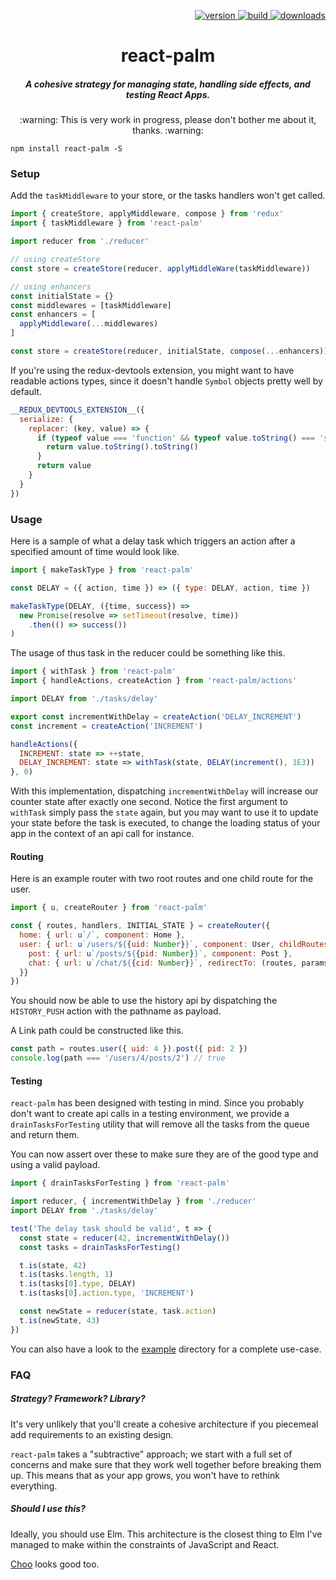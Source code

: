 <p align="right">
  <a href="https://npmjs.org/package/react-palm">
    <img src="https://img.shields.io/npm/v/react-palm.svg?style=flat-square" alt="version" />
  </a>
  <a href="https://travis-ci.org/btford/react-palm">
    <img src="https://img.shields.io/travis/btford/react-palm/master.svg?style=flat-square" alt="build" />
  </a>
  <a href="https://npmjs.org/package/react-palm">
    <img src="https://img.shields.io/npm/dm/react-palm.svg?style=flat-square" alt="downloads" />
  </a>
</p>

<h1 align="center">react-palm</h1>
<h5 align="center">A cohesive strategy for managing state, handling side effects, and testing React Apps.</h5>

<p align="center">:warning: This is very work in progress, please don't bother me about it, thanks. :warning:</p>

    npm install react-palm -S

### Setup

Add the `taskMiddleware` to your store, or the tasks handlers won't get called.

```javascript
import { createStore, applyMiddleware, compose } from 'redux'
import { taskMiddleware } from 'react-palm'

import reducer from './reducer'

// using createStore
const store = createStore(reducer, applyMiddleWare(taskMiddleware))

// using enhancers
const initialState = {}
const middlewares = [taskMiddleware]
const enhancers = [
  applyMiddleware(...middlewares)
]

const store = createStore(reducer, initialState, compose(...enhancers))
```

If you're using the redux-devtools extension, you might want to have readable actions types,
since it doesn't handle `Symbol` objects pretty well by default.

```javascript
__REDUX_DEVTOOLS_EXTENSION__({
  serialize: {
    replacer: (key, value) => {
      if (typeof value === 'function' && typeof value.toString() === 'symbol') {
        return value.toString().toString()
      }
      return value
    }
  }
})
```

### Usage

Here is a sample of what a delay task which triggers an action after a
specified amount of time would look like.

```javascript
import { makeTaskType } from 'react-palm'

const DELAY = ({ action, time }) => ({ type: DELAY, action, time })

makeTaskType(DELAY, ({time, success}) =>
  new Promise(resolve => setTimeout(resolve, time))
    .then(() => success())
)
```

The usage of thus task in the reducer could be something like this.

```javascript
import { withTask } from 'react-palm'
import { handleActions, createAction } from 'react-palm/actions'

import DELAY from './tasks/delay'

export const incrementWithDelay = createAction('DELAY_INCREMENT')
const increment = createAction('INCREMENT')

handleActions({
  INCREMENT: state => ++state,
  DELAY_INCREMENT: state => withTask(state, DELAY(increment(), 1E3))
}, 0)
```

With this implementation, dispatching `incrementWithDelay` will increase our
counter state after exactly one second. Notice the first argument to `withTask`
simply pass the `state` again, but you may want to use it to update your state
before the task is executed, to change the loading status of your app in the
context of an api call for instance.

#### Routing

Here is an example router with two root routes and one child route for the user.

```javascript
import { u, createRouter } from 'react-palm'

const { routes, handlers, INITIAL_STATE } = createRouter({
  home: { url: u`/`, component: Home },
  user: { url: u`/users/${{uid: Number}}`, component: User, childRoutes: {
    post: { url: u`/posts/${{pid: Number}}`, component: Post },
    chat: { url: u`/chat/${{cid: Number}}`, redirectTo: (routes, params) => routes.user(params) }
  }}
})
```

You should now be able to use the history api by dispatching the `HISTORY_PUSH`
action with the pathname as payload.

A Link path could be constructed like this.

```javascript
const path = routes.user({ uid: 4 }).post({ pid: 2 })
console.log(path === '/users/4/posts/2') // true
```

#### Testing

`react-palm` has been designed with testing in mind. Since you probably don't want
to create api calls in a testing environment, we provide a `drainTasksForTesting`
utility that will remove all the tasks from the queue and return them.

You can now assert over these to make sure they are of the good type and using a
valid payload.

```javascript
import { drainTasksForTesting } from 'react-palm'

import reducer, { incrementWithDelay } from './reducer'
import DELAY from './tasks/delay'

test('The delay task should be valid', t => {
  const state = reducer(42, incrementWithDelay())
  const tasks = drainTasksForTesting()

  t.is(state, 42)
  t.is(tasks.length, 1)
  t.is(tasks[0].type, DELAY)
  t.is(tasks[0].action.type, 'INCREMENT')

  const newState = reducer(state, task.action)
  t.is(newState, 43)
})
```

You can also have a look to the [example](./example) directory for a complete
use-case.

### FAQ

##### Strategy? Framework? Library?

It's very unlikely that you'll create a cohesive architecture if you piecemeal add requirements to
an existing design.

`react-palm` takes a "subtractive" approach; we start with a full set of concerns and make sure
that they work well together before breaking them up.
This means that as your app grows, you won't have to rethink everything.

##### Should I use this?

Ideally, you should use Elm. This architecture is the closest thing to Elm I've managed to
make within the constraints of JavaScript and React.

[Choo](https://github.com/yoshuawuyts/choo) looks good too.
